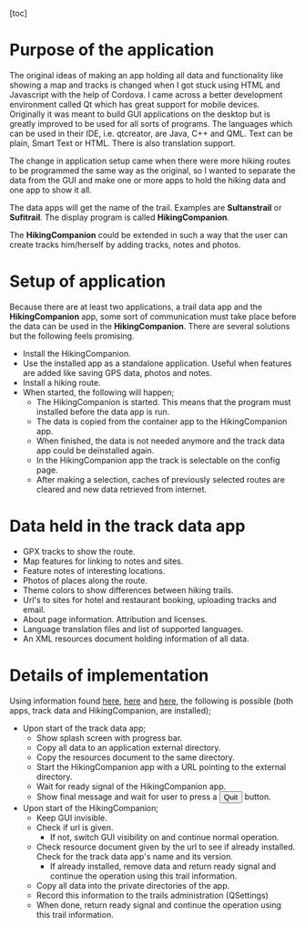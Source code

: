 [toc]

# Purpose of the application

The original ideas of making an app holding all data and functionality like showing a map and tracks is changed when I got stuck using HTML and Javascript with the help of Cordova. I came across a better development environment called Qt which has great support for mobile devices. Originally it was meant to build GUI applications on the desktop but is greatly improved to be used for all sorts of programs. The languages which can be used in their IDE, i.e. qtcreator, are Java, C++ and QML. Text can be plain, Smart Text or HTML. There is also translation support.

The change in application setup came when there were more hiking routes to be programmed the same way as the original, so I wanted to separate the data from the GUI and make one or more apps to hold the hiking data and one app to show it all.

The data apps will get the name of the trail. Examples are **Sultanstrail** or **Sufitrail**. The display program is called **HikingCompanion**.

The **HikingCompanion** could be extended in such a way that the user can create tracks him/herself by adding tracks, notes and photos.


# Setup of application

Because there are at least two applications, a trail data app and the **HikingCompanion** app, some sort of communication must take place before the data can be used in the **HikingCompanion**. There are several solutions but the following feels promising.

* Install the HikingCompanion.
* Use the installed app as a standalone application. Useful when features are added like saving GPS data, photos and notes.
* Install a hiking route.
* When started, the following will happen;
  * The HikingCompanion is started. This means that the program must installed before the data app is run.
  * The data is copied from the container app to the HikingCompanion app.
  * When finished, the data is not needed anymore and the track data app could be deïnstalled again.
  * In the HikingCompanion app the track is selectable on the config page.
  * After making a selection, caches of previously selected routes are cleared and new data retrieved from internet.


# Data held in the track data app

* GPX tracks to show the route.
* Map features for linking to notes and sites.
* Feature notes of interesting locations.
* Photos of places along the route.
* Theme colors to show differences between hiking trails.
* Url's to sites for hotel and restaurant booking, uploading tracks and email.
* About page information. Attribution and licenses.
* Language translation files and list of supported languages.
* An XML resources document holding information of all data.


# Details of implementation

Using information found [here][b1 share], [here][b2 share] and [here][b3 share], the following is possible (both apps, track data and HikingCompanion, are installed);
* Upon start of the track data app;
  * Show splash screen with progress bar.
  * Copy all data to an application external directory.
  * Copy the resources document to the same directory.
  * Start the HikingCompanion app with a URL pointing to the external directory.
  * Wait for ready signal of the HikingCompanion app.
  * Show final message and wait for user to press a <button>Quit</button> button.
* Upon start of the HikingCompanion;
  * Keep GUI invisible.
  * Check if url is given.
    * If not, switch GUI visibility on and continue normal operation.
  * Check resource document given by the url to see if already installed. Check for the track data app's name and its version.
    * If already installed, remove data and return ready signal and continue the operation using this trail information.
  * Copy all data into the private directories of the app.
  * Record this information to the trails administration (QSettings)
  * When done, return ready signal and continue the operation using this trail information.


<!-- references ----------------------------------------------------------- -->
[b1 share]: http://blog.qt.io/blog/2017/12/01/sharing-files-android-ios-qt-app/
[b2 share]: https://blog.qt.io/blog/2018/01/16/sharing-files-android-ios-qt-app-part-2/
[b3 share]: http://blog.qt.io/blog/2018/02/06/sharing-files-android-ios-qt-app-part-3/
[b qt android]: http://blog.qt.io/blog/2013/07/23/anatomy-of-a-qt-5-for-android-application/
[b intents android]: http://blog.qt.io/blog/2016/06/30/intents-with-qt-for-android-part-1/
[b purchase android]: http://blog.qt.io/blog/2013/12/12/implementing-in-app-purchase-on-android/
